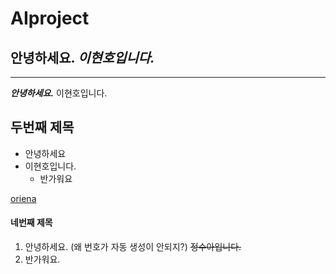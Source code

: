 # AIproject
**안녕하세요.**
*이현호입니다.*
---
***
***안녕하세요.***
이현호입니다.
## 두번째 제목
- 안녕하세요
- 이현호입니다.
  -  반가워요

[oriena](https://oriena.com/product/%EB%85%BC%EC%8A%AC%EB%A6%BD-%EB%AF%B8%EB%93%A4-%EC%82%AD%EC%8A%A4-3set/208/category/26/display/1/, "아직 품절")
#### 네번째 제목
1. 안녕하세요. (왜 번호가 자동 생성이 안되지?)
~~정수아입니다.~~
2. 반가워요.
